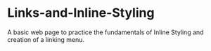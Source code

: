 # Links-and-Inline-Styling
A basic web page to practice the fundamentals of Inline Styling and creation of a linking menu.
